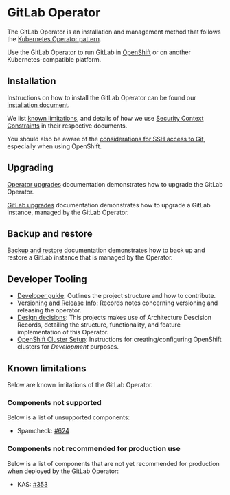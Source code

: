 # GitLab Operator

The GitLab Operator is an installation and management method that follows the
[Kubernetes Operator pattern](https://kubernetes.io/docs/concepts/extend-kubernetes/operator/).

Use the GitLab Operator to run GitLab in
[OpenShift](https://docs.gitlab.com/ee/install/openshift_and_gitlab/index.html) or on
another Kubernetes-compatible platform.

## Installation

Instructions on how to install the GitLab Operator can be found our [installation document](installation.md).

We list [known limitations](#known-limitations), and details of how we use
[Security Context Constraints](security_context_constraints.md) in their respective documents.

You should also be aware of the [considerations for SSH access to Git](git_over_ssh.md), especially
when using OpenShift.

## Upgrading

[Operator upgrades](operator_upgrades.md) documentation demonstrates how to upgrade the GitLab Operator.

[GitLab upgrades](gitlab_upgrades.md) documentation demonstrates how to upgrade a GitLab instance, managed by the GitLab Operator.

## Backup and restore

[Backup and restore](backup_and_restore.md) documentation demonstrates how to back up and restore a GitLab instance that is managed by the Operator.

## Developer Tooling

- [Developer guide](developer/guide.md): Outlines the project structure and how to contribute.
- [Versioning and Release Info](developer/releases.md): Records notes concerning versioning and releasing the operator.
- [Design decisions](https://gitlab.com/gitlab-org/cloud-native/gitlab-operator/-/blob/master/doc/adr): This projects makes use of Architecture Descision Records, detailing the structure, functionality, and feature implementation of this Operator.
- [OpenShift Cluster Setup](developer/openshift_cluster_setup.md): Instructions for creating/configuring OpenShift clusters for *Development* purposes.

## Known limitations

Below are known limitations of the GitLab Operator.

### Components not supported

Below is a list of unsupported components:

- Spamcheck: [#624](https://gitlab.com/gitlab-org/cloud-native/gitlab-operator/-/issues/624)

### Components not recommended for production use

Below is a list of components that are not yet recommended for production when
deployed by the GitLab Operator:

- KAS: [#353](https://gitlab.com/gitlab-org/cloud-native/gitlab-operator/-/issues/353)
